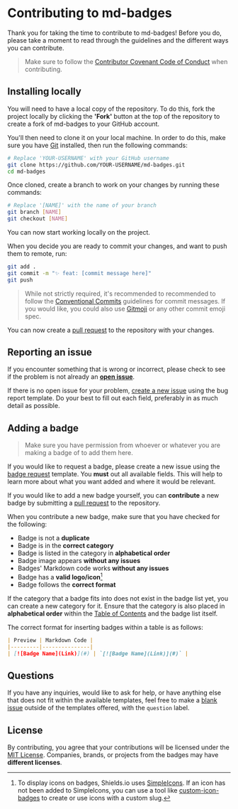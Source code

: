 # Contributing to md-badges 

Thank you for taking the time to contribute to md-badges! Before you do, please take a moment to read through the guidelines and the different ways you can contribute.

> Make sure to follow the [Contributor Covenant Code of Conduct](CODE_OF_CONDUCT.md) when contributing.

## Installing locally

You will need to have a local copy of the repository. To do this, fork the project locally by clicking the **'Fork'** button at the top of the repository to create a fork of md-badges to your GitHub account.

You'll then need to clone it on your local machine. In order to do this, make sure you have [Git](https://git-scm.com) installed, then run the following commands:

```bash
# Replace 'YOUR-USERNAME' with your GitHub username
git clone https://github.com/YOUR-USERNAME/md-badges.git
cd md-badges
```

Once cloned, create a branch to work on your changes by running these commands:

```bash
# Replace '[NAME]' with the name of your branch
git branch [NAME]
git checkout [NAME]
```

You can now start working locally on the project. 

When you decide you are ready to commit your changes, and want to push them to remote, run:

```bash
git add .
git commit -m "✨ feat: [commit message here]"
git push
```

> While not strictly required, it's recommended to recommended to follow the [Conventional Commits](https://www.conventionalcommits.org/en/v1.0.0/) guidelines for commit messages. If you would like, you could also use [Gitmoji](https://gitmoji.dev) or any other commit emoji spec.

You can now create a [pull request](https://github.com/inttter/md-badges/pulls) to the repository with your changes.

## Reporting an issue

If you encounter something that is wrong or incorrect, please check to see if the problem is not already an [**open issue**](https://github.com/inttter/md-badges/issues).

If there is no open issue for your problem, [create a new issue](https://github.com/inttter/md-badges/issues/new?assignees=&labels=%F0%9F%90%9B+bug&projects=inttter%2Fmd-badges&template=02-issue-report.yml&title=%5BBug%5D%3A+) using the bug report template. Do your best to fill out each field, preferably in as much detail as possible.

## Adding a badge

> Make sure you have permission from whoever or whatever you are making a badge of to add them here.

If you would like to request a badge, please create a new issue using the [badge request](https://github.com/inttter/md-badges/issues/new?assignees=inttter&labels=%F0%9F%93%9B+badge+request&projects=inttter%2Fmd-badges&template=01-badge-request.yml&title=%5BBadge+Request%5D%3A+) template. You **must** out all available fields. This will help to learn more about what you want added and where it would be relevant.

If you would like to add a new badge yourself, you can **contribute** a new badge by submitting a [pull request](https://github.com/inttter/md-badges/pulls) to the repository. 

When you contribute a new badge, make sure that you have checked for the following:

* Badge is not a **duplicate**
* Badge is in the **correct category**
* Badge is listed in the category in **alphabetical order**
* Badge image appears **without any issues**
* Badges' Markdown code works **without any issues**
* Badge has a **valid logo/icon**[^1]
* Badge follows the **correct format**

If the category that a badge fits into does not exist in the badge list yet, you can create a new category for it. Ensure that the category is also placed in **alphabetical order** within the [Table of Contents](README.md#table-of-contents) and the badge list itself.

The correct format for inserting badges within a table is as follows:
    
```markdown
| Preview | Markdown Code |
|---------|---------------|
| [![Badge Name](Link)](#) | `[![Badge Name](Link)](#)` |
```

## Questions

If you have any inquiries, would like to ask for help, or have anything else that does not fit within the available templates, feel free to make a [blank issue](https://github.com/inttter/md-badges/issues/new) outside of the templates offered, with the `question` label.

## License

By contributing, you agree that your contributions will be licensed under the [MIT License](LICENSE). Companies, brands, or projects from the badges may have **different licenses**.

[^1]: To display icons on badges, Shields.io uses [SimpleIcons](https://simpleicons.org). If an icon has not been added to SimpleIcons, you can use a tool like [custom-icon-badges](https://custom-icon-badges.demolab.com) to create or use icons with a custom slug.